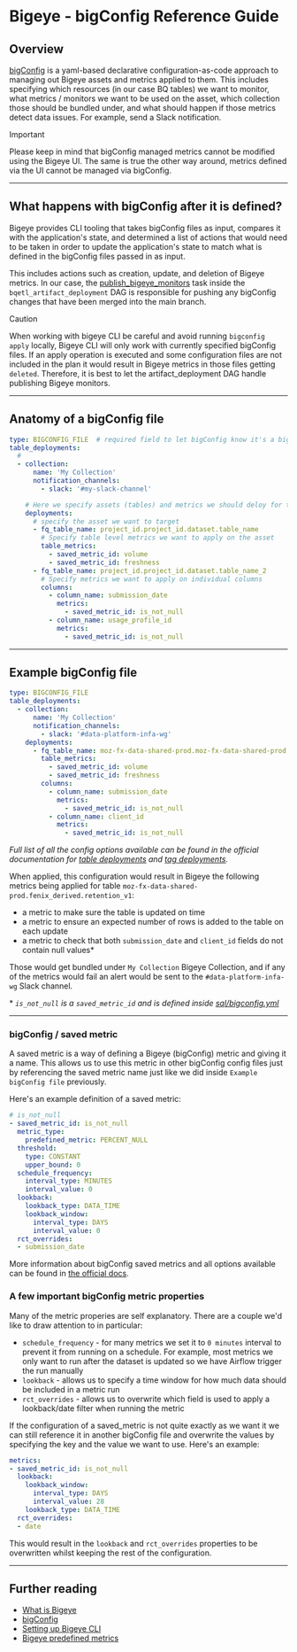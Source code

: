 # Bigeye - bigConfig Reference Guide

## Overview

[bigConfig](https://docs.bigeye.com/docs/bigconfig) is a yaml-based declarative configuration-as-code approach to managing out Bigeye assets and metrics applied to them. This includes specifying which resources (in our case BQ tables) we want to monitor, what metrics / monitors we want to be used on the asset, which collection those should be bundled under, and what should happen if those metrics detect data issues. For example, send a Slack notification.

> [!IMPORTANT]
> Please keep in mind that bigConfig managed metrics cannot be modified using the Bigeye UI. The same is true the other way around, metrics defined via the UI cannot be managed via bigConfig.

---

## What happens with bigConfig after it is defined?

Bigeye provides CLI tooling that takes bigConfig files as input, compares it with the application's state, and determined a list of actions that would need to be taken in order to update the application's state to match what is defined in the bigConfig files passed in as input.

This includes actions such as creation, update, and deletion of Bigeye metrics. In our case, the [publish_bigeye_monitors](https://github.com/mozilla/telemetry-airflow/blob/main/dags/bqetl_artifact_deployment.py#L204C5-L212) task inside the `bqetl_artifact_deployment` DAG is responsible for pushing any bigConfig changes that have been merged into the main branch.


> [!CAUTION]
> When working with bigeye CLI be careful and avoid running `bigconfig apply` locally, Bigeye CLI will only work with currently specified bigConfig files. If an apply operation is executed and some configuration files are not included in the plan it would result in Bigeye metrics in those files getting `deleted`. Therefore, it is best to let the artifact_deployment DAG handle publishing Bigeye monitors.

---

## Anatomy of a bigConfig file

```yaml
type: BIGCONFIG_FILE  # required field to let bigConfig know it's a bigConfig config file
table_deployments:
  #
  - collection:
      name: 'My Collection'
      notification_channels:
        - slack: '#my-slack-channel'

    # Here we specify assets (tables) and metrics we should deloy for them
    deployments:
      # specify the asset we want to target
      - fq_table_name: project_id.project_id.dataset.table_name
        # Specify table level metrics we want to apply on the asset
        table_metrics:
          - saved_metric_id: volume
          - saved_metric_id: freshness
      - fq_table_name: project_id.project_id.dataset.table_name_2
        # Specify metrics we want to apply on individual columns
        columns:
          - column_name: submission_date
            metrics:
              - saved_metric_id: is_not_null
          - column_name: usage_profile_id
            metrics:
              - saved_metric_id: is_not_null
```

---

## Example bigConfig file

```yaml
type: BIGCONFIG_FILE
table_deployments:
  - collection:
      name: 'My Collection'
      notification_channels:
        - slack: '#data-platform-infa-wg'
    deployments:
      - fq_table_name: moz-fx-data-shared-prod.moz-fx-data-shared-prod.fenix_derived.retention_v1
        table_metrics:
          - saved_metric_id: volume
          - saved_metric_id: freshness
        columns:
          - column_name: submission_date
            metrics:
              - saved_metric_id: is_not_null
          - column_name: client_id
            metrics:
              - saved_metric_id: is_not_null
```

_Full list of all the config options available can be found in the official documentation for [table deployments](https://docs.bigeye.com/docs/bigconfig#table-deployments) and [tag deployments](https://docs.bigeye.com/docs/bigconfig#tag-definitions-optional)._

When applied, this configuration would result in Bigeye the following metrics being applied for table `moz-fx-data-shared-prod.fenix_derived.retention_v1`:

- a metric to make sure the table is updated on time
- a metric to ensure an expected number of rows is added to the table on each update
- a metric to check that both `submission_date` and `client_id` fields do not contain null values*

Those would get bundled under `My Collection` Bigeye Collection, and if any of the metrics would fail an alert would be sent to the `#data-platform-infa-wg` Slack channel.

\* _`is_not_null` is a `saved_metric_id` and is defined inside [sql/bigconfig.yml](https://github.com/mozilla/bigquery-etl/blob/main/sql/bigconfig.yml#L4C5-L19C26)_

---

### bigConfig / saved metric

A saved metric is a way of defining a Bigeye (bigConfig) metric and giving it a name. This allows us to use this metric in other bigConfig config files just by referencing the saved metric name just like we did inside `Example bigConfig file` previously.

Here's an example definition of a saved metric:

```yaml
# is_not_null
- saved_metric_id: is_not_null
  metric_type:
    predefined_metric: PERCENT_NULL
  threshold:
    type: CONSTANT
    upper_bound: 0
  schedule_frequency:
    interval_type: MINUTES
    interval_value: 0
  lookback:
    lookback_type: DATA_TIME
    lookback_window:
      interval_type: DAYS
      interval_value: 0
  rct_overrides:
  - submission_date
```

More information about bigConfig saved metrics and all options available can be found in [the official docs](https://docs.bigeye.com/docs/bigconfig#saved-metric-definitions-optional).

### A few important bigConfig metric properties

Many of the metric properies are self explanatory. There are a couple we'd like to draw attention to in particular:

- `schedule_frequency` - for many metrics we set it to `0 minutes` interval to prevent it from running on a schedule. For example, most metrics we only want to run after the dataset is updated so we have Airflow trigger the run manually
- `lookback` - allows us to specify a time window for how much data should be included in a metric run
- `rct_overrides` - allows us to overwrite which field is used to apply a lookback/date filter when running the metric

If the configuration of a saved_metric is not quite exactly as we want it we can still reference it in another bigConfig file and overwrite the values by specifying the key and the value we want to use. Here's an example:

```yaml
metrics:
- saved_metric_id: is_not_null
  lookback:
    lookback_window:
      interval_type: DAYS
      interval_value: 28
    lookback_type: DATA_TIME
  rct_overrides:
  - date
```

This would result in the `lookback` and `rct_overrides` properties to be overwritten whilst keeping the rest of the configuration.

---

## Further reading

- [What is Bigeye](https://docs.bigeye.com/docs/what-is-bigeye)
- [bigConfig](https://docs.bigeye.com/docs/bigconfig)
- [Setting up Bigeye CLI](https://docs.bigeye.com/docs/cli#installation)
- [Bigeye predefined metrics](https://docs.bigeye.com/docs/available-metrics)
